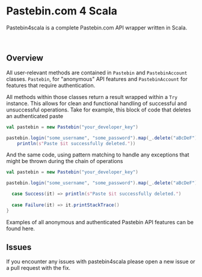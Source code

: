 Pastebin.com 4 Scala
===
Pastebin4scala is a complete Pastebin.com API wrapper written in Scala.

<br>

Overview
-------
All user-relevant methods are contained in `Pastebin` and `PastebinAccount` classes. `Pastebin`, for "anonymous" API features and `PastebinAccount` for features that require authentication.

All methods within those classes return a result wrapped within a `Try` instance. This allows for clean and functional handling of successful and unsuccessful operations. Take for example, this block of code that deletes an authenticated paste

```scala
val pastebin = new Pastebin("your_developer_key")

pastebin.login("some_username", "some_password").map(_.delete("aBcDeF")).foreach(it =>
    println(s"Paste $it successfully deleted."))
```

And the same code, using pattern matching to handle any exceptions that might be thrown during the chain of operations

```scala
val pastebin = new Pastebin("your_developer_key")

pastebin.login("some_username", "some_password").map(_.delete("aBcDeF")) match {

  case Success(it) => println(s"Paste $it successfully deleted.")
  
  case Failure(it) => it.printStackTrace()
}
```

Examples of all anonymous and authenticated Pastebin API features can be found here.


Issues
-------
 If you encounter any issues with pastebin4scala please open a new issue or a pull request with the fix.
